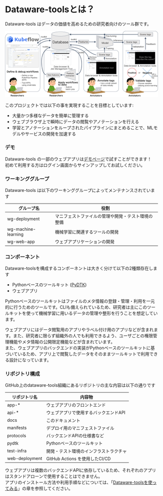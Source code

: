 # Dataware-toolsとは？

Dataware-tools はデータの価値を高めるための研究者向けのツール群です。

![](.gitbook/assets/overview.png)

このプロジェクトでは以下の事を実現することを目標としています:

* 大量かつ多様なデータを簡単に管理する
* ウェブブラウザ上で瞬時にデータの閲覧やアノテーションを行える
* 学習とアノテーションをループされたパイプラインにまとめることで、MLモデルやサービスの開発を加速する

### デモ

Dataware-tools の一部のウェブアプリは[デモページ](https://demo.dataware-tools.com)で試すことができます！\
初めて利用する方はログイン画面からサインアップしてお試しください。

### ワーキンググループ

Dataware-tools は以下のワーキンググループによってメンテナンスされています

| グループ名               | 役割                        |
| ------------------- | ------------------------- |
| wg-deployment       | マニフェストファイルの管理や開発・テスト環境の整備 |
| wg-machine-learning | 機械学習に関連するツールの開発           |
| wg-web-app          | ウェブアプリケーションの開発            |

### コンポーネント

Dataware-toolsを構成するコンポーネントは大きく分けて以下の2種類存在します

* Pythonベースのツールキット ([PyDTK](https://github.com/dataware-tools/pydtk))
* ウェブアプリ

Pythonベースのツールキットはファイルのメタ情報の登録・管理・利用を一元的に行うためのツールです。CLIも備えられているため、研究者は主にこのツールキットを使って機械学習に用いるデータの管理や整形を行うことを想定しています。

ウェブアプリにはデータ閲覧用のアプリやラベル付け用のアプリなどが含まれます。また、研究者に限らず組織外の人でも利用できるよう、ユーザごとの権限管理機能やメタ情報の公開限定機能などが含まれています。\
また、ウェブアプリのバックエンドの実装がPythonベースのツールキットに基づいているため、アプリ上で閲覧したデータをそのままツールキットで利用できる設計になっています。

### リポジトリ構成

GitHub上のdataware-tools組織にあるリポジトリの主な内容は以下の通りです

| リポジトリ名         | 内容物                       |
| -------------- | ------------------------- |
| app-\*         | ウェブアプリのフロントエンド            |
| api-\*         | ウェブアプリで使用するバックエンドAPI      |
| docs           | このドキュメント                  |
| manifests      | デプロイ用のマニフェストファイル          |
| protocols      | バックエンドAPIの仕様書など           |
| pydtk          | Pythonベースのツールキット          |
| test-infra     | 開発・テスト環境のインフラストラクチャ       |
| web-deployment | GitHub Actions を使用したCI/CD |

ウェブアプリは複数のバックエンドAPIに依存しているため、それぞれのアプリはスタンドアローンで使用することはできません。\
アプリのインストール方法や利用手順などについては、「[Dataware-toolsを使ってみる](getting-started/depuroimento.md)」の章を参照してください。
